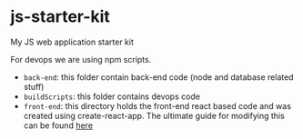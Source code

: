 # js-starter-kit
My JS web application starter kit

For devops we are using npm scripts.

- `back-end`: this folder contain back-end code (node and database related stuff)
- `buildScripts`: this folder contains devops code
- `front-end`: this directory holds the front-end react based code and was created using create-react-app. The ultimate guide for modifying this can be found [here](https://github.com/facebook/create-react-app/blob/master/packages/react-scripts/template/README.md)


